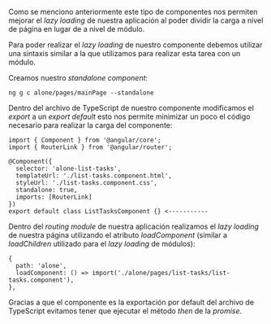 Como se menciono anteriormente este tipo de componentes nos permiten mejorar el *lazy loading* de nuestra aplicación al poder dividir la carga a nivel de página en lugar de a nivel de módulo.

Para poder realizar el *lazy loading* de nuestro componente debemos utilizar una sintaxis similar a la que utilizamos para realizar esta tarea con un módulo.

Creamos nuestro *standalone component*:

```
ng g c alone/pages/mainPage --standalone
```

Dentro del archivo de TypeScript de nuestro componente modificamos el *export* a un *export default* esto nos permite minimizar un poco el código necesario para realizar la carga del componente:

```
import { Component } from '@angular/core';
import { RouterLink } from '@angular/router';

@Component({
  selector: 'alone-list-tasks',
  templateUrl: './list-tasks.component.html',
  styleUrl: './list-tasks.component.css',
  standalone: true,
  imports: [RouterLink]
})
export default class ListTasksComponent {} <-----------
```

Dentro del *routing module* de nuestra aplicación realizamos el *lazy loading* de nuestra página utilizando el atributo *loadComponent* (similar a *loadChildren* utilizado para el *lazy loading* de módulos):

```
{
  path: 'alone',
  loadComponent: () => import('./alone/pages/list-tasks/list-tasks.component'),
},
```

Gracias a que el componente es la exportación por default del archivo de TypeScript evitamos tener que ejecutar el método *then* de la *promise*.
